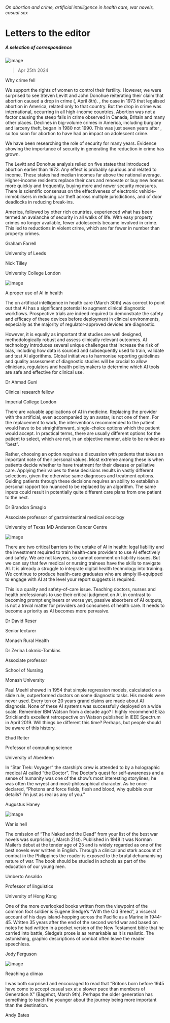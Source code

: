###### On abortion and crime, artificial intelligence in health care, war novels, casual sex
# Letters to the editor 
##### A selection of correspondence 
![image](images/20240413_BID001.jpg) 
> Apr 25th 2024 

Why crime fell
We support the rights of women to control their fertility. However, we were surprised to see Steven Levitt and John Donohue reiterating their claim that abortion caused a drop in crime (, April 8th). , the case in 1973 that legalised abortion in America, related only to that country. But the drop in crime was international, occurring in all high-income countries. Abortion was not a factor causing the steep falls in crime observed in Canada, Britain and many other places. Declines in big-volume crimes in America, including burglary and larceny theft, began in 1980 not 1990. This was just seven years after , so too soon for abortion to have had an impact on adolescent crime.
We have been researching the role of security for many years. Evidence showing the importance of security in generating the reduction in crime has grown. 
The Levitt and Donohue analysis relied on five states that introduced abortion earlier than 1973. Any effect is probably spurious and related to income. These states had median incomes far above the national average. Higher-income residents replace their cars and renovate or buy new homes more quickly and frequently, buying more and newer security measures. There is scientific consensus on the effectiveness of electronic vehicle-immobilisers in reducing car theft across multiple jurisdictions, and of door deadlocks in reducing break-ins. 
America, followed by other rich countries, experienced what has been termed an avalanche of security in all walks of life. With easy property crimes no longer available, fewer adolescents became involved in crime. This led to reductions in violent crime, which are far fewer in number than property crimes.
Graham Farrell
University of Leeds
Nick Tilley
University College London
![image](images/20240330_TQD001.jpg) 

A proper use of AI in health
The  on artificial intelligence in health care (March 30th) was correct to point out that AI has a significant potential to augment clinical diagnostic workflows. Prospective trials are indeed required to demonstrate the safety and efficacy of these devices before deployment in clinical environments, especially as the majority of regulator-approved devices are diagnostic. 
However, it is equally as important that studies are well designed, methodologically robust and assess clinically relevant outcomes. AI technology introduces several unique challenges that increase the risk of bias, including how data is sourced and subsequently used to train, validate and test AI algorithms. Global initiatives to harmonise reporting guidelines and quality assessment of diagnostic studies will be crucial to allow clinicians, regulators and health policymakers to determine which AI tools are safe and effective for clinical use.
Dr Ahmad Guni
Clinical research fellow
Imperial College London
There are valuable applications of AI in medicine. Replacing the provider with the artificial, even accompanied by an avatar, is not one of them. For the replacement to work, the interventions recommended to the patient would have to be straightforward, single-choice options which the patient would accept. In practical terms, there are usually different options for the patient to select, which are not, in an objective manner, able to be ranked as “best”. 
Rather, choosing an option requires a discussion with patients that takes an important note of their personal values. Most extreme among these is when patients decide whether to have treatment for their disease or palliative care. Applying their values to these decisions results in vastly different selections, given the otherwise same diagnoses and treatment options. Guiding patients through these decisions requires an ability to establish a personal rapport too nuanced to be replaced by an algorithm. The same inputs could result in potentially quite different care plans from one patient to the next.
Dr Brandon Smaglo
Associate professor of gastrointestinal medical oncology
University of Texas MD Anderson Cancer Centre

![image](images/20240330_TQD005.jpg) 

There are two critical barriers to the uptake of AI in health: legal liability and the investment required to train health-care providers to use AI effectively and safely. We are not lawyers, so cannot comment on liability issues. But we can say that few medical or nursing trainees have the skills to navigate AI. It is already a struggle to integrate digital health technology into training. We continue to produce health-care graduates who are simply ill-equipped to engage with AI at the level your report suggests is required. 
This is a quality and safety-of-care issue. Teaching doctors, nurses and health professionals to use their critical judgment on AI, in contrast to becoming prompt engineers or worse yet, passive absorbers of AI outputs, is not a trivial matter for providers and consumers of health care. It needs to become a priority as AI becomes more pervasive.
Dr David Reser
Senior lecturer
Monash Rural Health
Dr Zerina Lokmic-Tomkins
Associate professor
School of Nursing 
Monash University

Paul Meehl showed in 1954 that simple regression models, calculated on a slide rule, outperformed doctors on some diagnostic tasks. His models were never used. Every ten or 20 years grand claims are made about AI diagnosis. None of these AI systems was successfully deployed on a wide scale. Remember IBM Watson from a decade ago? I highly recommend Eliza Strickland’s excellent retrospective on Watson published in IEEE Spectrum in April 2019. Will things be different this time? Perhaps, but people should be aware of this history.
Ehud Reiter
Professor of computing science
University of Aberdeen
In “Star Trek: Voyager” the starship’s crew is attended to by a holographic medical AI called “the Doctor”. The Doctor’s quest for self-awareness and a sense of humanity was one of the show’s most interesting storylines; he was often the wryest and most-philosophical character. As he once declared, “Photons and force fields, flesh and blood, why quibble over details? I’m just as real as any of you.”
Augustus Haney

![image](images/20240323_BLP512.jpg) 

War is hell
The omission of “The Naked and the Dead” from your list of the best war novels was surprising (, March 21st). Published in 1948 it was Norman Mailer’s debut at the tender age of 25 and is widely regarded as one of the best novels ever written in English. Through a clinical and stark account of combat in the Philippines the reader is exposed to the brutal dehumanising nature of war. The book should be studied in schools as part of the education of our young men.
Umberto Ansaldo
Professor of linguistics
University of Hong Kong
One of the more overlooked books written from the viewpoint of the common foot soldier is Eugene Sledge’s “With the Old Breed”, a visceral account of his days island-hopping across the Pacific as a Marine in 1944-45. Written 35 years after the end of the second world war and based on notes he had written in a pocket version of the New Testament bible that he carried into battle, Sledge’s prose is as remarkable as it is realistic. The astonishing, graphic descriptions of combat often leave the reader speechless. 
Jody Ferguson

![image](images/20240309_BRD000.jpg) 

Reaching a climax
I was both surprised and encouraged to read that “Britons born before 1945 have come to accept casual sex at a slower pace than members of Generation X” (Bagehot, March 9th). Perhaps the older generation has something to teach the younger about the journey being more important than the destination. 
Andy Bates

